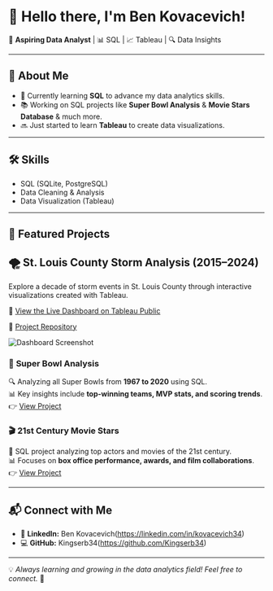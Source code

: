 # 👋 Hello there, I'm Ben Kovacevich!

🚀 **Aspiring Data Analyst** | 📊 SQL | 📈 Tableau | 🔍 Data Insights

---

## 🔹 About Me
- 🎯 Currently learning **SQL** to advance my data analytics skills.
- 📚 Working on SQL projects like **Super Bowl Analysis** & **Movie Stars Database** & much more.
- 🔜 Just started to learn **Tableau** to create data visualizations.

---

## 🛠️ Skills
- SQL (SQLite, PostgreSQL)
- Data Cleaning & Analysis
- Data Visualization (Tableau)

---

## 📂 Featured Projects
## 🌪️ St. Louis County Storm Analysis (2015–2024)

Explore a decade of storm events in St. Louis County through interactive visualizations created with Tableau.

🔗 [View the Live Dashboard on Tableau Public](https://public.tableau.com/app/profile/benjamin.kovacevich/viz/10YearsofStormEventsinSt_Louis/Story1)

📁 [Project Repository](https://github.com/Kingserb34/stl-storm-analysis)

![Dashboard Screenshot](storm_dashboard.jpeg)

### 🏈 **Super Bowl Analysis**
🔍 Analyzing all Super Bowls from **1967 to 2020** using SQL.  
📊 Key insights include **top-winning teams, MVP stats, and scoring trends**.  
👉 [View Project](https://github.com/Kingserb34/SuperBowl_Analysis)

### 🎬 **21st Century Movie Stars**
🎥 SQL project analyzing top actors and movies of the 21st century.  
📊 Focuses on **box office performance, awards, and film collaborations**.  
👉 [View Project](https://github.com/Kingserb34/MovieStars_SQL)

---

## 📬 Connect with Me
- 🏢 **LinkedIn:** Ben Kovacevich(https://linkedin.com/in/kovacevich34)
- 💻 **GitHub:** Kingserb34(https://github.com/Kingserb34)

---
💡 *Always learning and growing in the data analytics field! Feel free to connect.* 🚀
